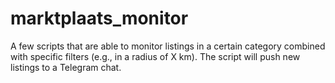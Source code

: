# marktplaats_monitor

A few scripts that are able to monitor listings in a certain category combined with specific filters (e.g., in a radius of X km). The script will push new listings to a Telegram chat. 

